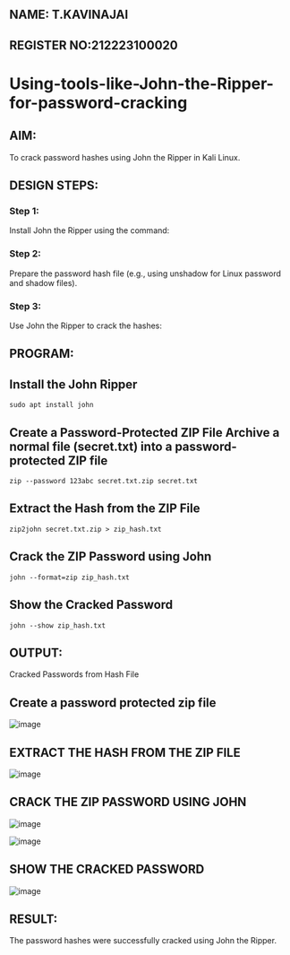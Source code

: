 ## NAME: T.KAVINAJAI
## REGISTER NO:212223100020

# Using-tools-like-John-the-Ripper-for-password-cracking
## AIM:
To crack password hashes using John the Ripper in Kali Linux.

## DESIGN STEPS:
### Step 1:
Install John the Ripper using the command:

### Step 2:
Prepare the password hash file (e.g., using unshadow for Linux password and shadow files).


### Step 3:
Use John the Ripper to crack the hashes:

## PROGRAM:

## Install the John Ripper
```
sudo apt install john
```
## Create a Password-Protected ZIP File Archive a normal file (secret.txt) into a password-protected ZIP file
```
zip --password 123abc secret.txt.zip secret.txt
``` 
## Extract the Hash from the ZIP File
```
zip2john secret.txt.zip > zip_hash.txt
```
## Crack the ZIP Password using John
```
john --format=zip zip_hash.txt
```
## Show the Cracked Password
```
john --show zip_hash.txt
```
## OUTPUT:
Cracked Passwords from Hash File
## Create a password protected zip file
![image](https://github.com/user-attachments/assets/462e2d2a-44a6-4d47-bb0d-5d0b766aa48e)

## EXTRACT THE HASH FROM THE ZIP FILE
![image](https://github.com/user-attachments/assets/cc5c77c4-052f-4d1f-93ae-33569303b0e9)

## CRACK THE ZIP PASSWORD USING JOHN
![image](https://github.com/user-attachments/assets/bff3f810-b2d4-47d8-b570-2bea69325713)

![image](https://github.com/user-attachments/assets/f59ea89f-dcc6-4b62-8467-345411eaf344)

## SHOW THE CRACKED PASSWORD
![image](https://github.com/user-attachments/assets/c18d13db-7b69-4bca-a2c6-1979360f0beb)


## RESULT:
The password hashes were successfully cracked using John the Ripper.

